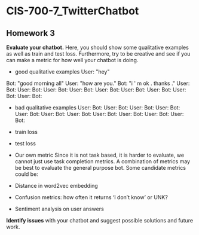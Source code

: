 # CIS-700-7_TwitterChatbot

## Homework 3

__Evaluate your chatbot.__ Here, you should show some qualitative examples as well as train and test loss. Furthermore, try to be creative and see if you can make a metric for how well your chatbot is doing.

- good qualitative examples
User: "hey"

Bot: "good morning all"
User:  "how are you."
Bot: "i ' m ok . thanks ."
User: 
Bot:
User:
Bot:
User:
Bot:
User:
Bot:
User:
Bot:
User:
Bot:
User:
Bot:
User:
Bot:
User:
Bot:


- bad qualitative examples
User:
Bot:
User:
Bot:
User:
Bot:
User:
Bot:
User:
Bot:
User:
Bot:
User:
Bot:
User:
Bot:
User:
Bot:
User:
Bot:
User:
Bot:

- train loss
- test loss
- Our own metric
Since it is not task based, it is harder to evaluate, we cannot just use task completion metrics. 
A combination of metrics may be best to evaluate the general purpose bot. Some candidate metrics could be:
 - Distance in word2vec embedding
 - Confusion metrics: how often it returns ‘I don’t know’ or UNK?
 - Sentiment analysis on user answers
 
__Identify issues__ with your chatbot and suggest possible solutions and future work.
